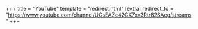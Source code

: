 +++
title = "YouTube"
template = "redirect.html"
[extra]
redirect_to = "https://www.youtube.com/channel/UCsEAZc42CX7xv3Rtr82SAeg/streams"
+++